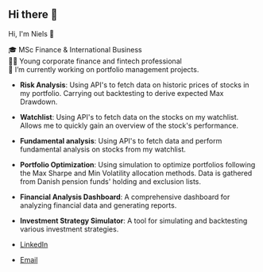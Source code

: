 ## Hi there 👋

Hi, I'm Niels 👋

🎓 MSc Finance & International Business\
👨‍💻 Young corporate finance and fintech professional  
🌱 I’m currently working on portfolio management projects.


- **Risk Analysis**: Using API's to fetch data on historic prices of stocks in my portfolio. Carrying out backtesting to derive expected Max Drawdown.
- **Watchlist**: Using API's to fetch data on the stocks on my watchlist. Allows me to quickly gain an overview of the stock's performance.
- **Fundamental analysis**: Using API's to fetch data and perform fundamental analysis on stocks from my watchlist.
- **Portfolio Optimization**: Using simulation to optimize portfolios following the Max Sharpe and Min Volatility allocation methods. Data is gathered from Danish pension funds' holding and exclusion lists.
- **Financial Analysis Dashboard**: A comprehensive dashboard for analyzing financial data and generating reports.
- **Investment Strategy Simulator**: A tool for simulating and backtesting various investment strategies.


- [LinkedIn](https://www.linkedin.com/in/niels-due-jensen)
- [Email](mailto:nielsduejensen@outlook.com)
